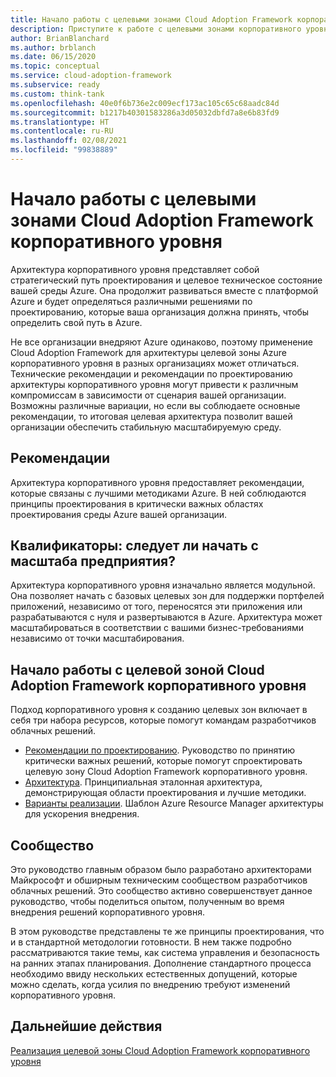 ```yaml
---
title: Начало работы с целевыми зонами Cloud Adoption Framework корпоративного уровня
description: Приступите к работе с целевыми зонами корпоративного уровня, используя Cloud Adoption Framework для Azure.
author: BrianBlanchard
ms.author: brblanch
ms.date: 06/15/2020
ms.topic: conceptual
ms.service: cloud-adoption-framework
ms.subservice: ready
ms.custom: think-tank
ms.openlocfilehash: 40e0f6b736e2c009ecf173ac105c65c68aadc84d
ms.sourcegitcommit: b1217b40301583286a3d05032dbfd7a8e6b83fd9
ms.translationtype: HT
ms.contentlocale: ru-RU
ms.lasthandoff: 02/08/2021
ms.locfileid: "99838889"
---
```

# <a name="start-with-cloud-adoption-framework-enterprise-scale-landing-zones"></a>Начало работы с целевыми зонами Cloud Adoption Framework корпоративного уровня

Архитектура корпоративного уровня представляет собой стратегический путь проектирования и целевое техническое состояние вашей среды Azure. Она продолжит развиваться вместе с платформой Azure и будет определяться различными решениями по проектированию, которые ваша организация должна принять, чтобы определить свой путь в Azure.

Не все организации внедряют Azure одинаково, поэтому применение Cloud Adoption Framework для архитектуры целевой зоны Azure корпоративного уровня в разных организациях может отличаться. Технические рекомендации и рекомендации по проектированию архитектуры корпоративного уровня могут привести к различным компромиссам в зависимости от сценария вашей организации. Возможны различные вариации, но если вы соблюдаете основные рекомендации, то итоговая целевая архитектура позволит вашей организации обеспечить стабильную масштабируемую среду.

## <a name="prescriptive-guidance"></a>Рекомендации

Архитектура корпоративного уровня предоставляет рекомендации, которые связаны с лучшими методиками Azure. В ней соблюдаются принципы проектирования в критически важных областях проектирования среды Azure вашей организации.

## <a name="qualifiers-should-i-start-with-enterprise-scale"></a>Квалификаторы: следует ли начать с масштаба предприятия?

Архитектура корпоративного уровня изначально является модульной. Она позволяет начать с базовых целевых зон для поддержки портфелей приложений, независимо от того, переносятся эти приложения или разрабатываются с нуля и развертываются в Azure. Архитектура может масштабироваться в соответствии с вашими бизнес-требованиями независимо от точки масштабирования.

## <a name="start-with-a-cloud-adoption-framework-enterprise-scale-landing-zone"></a>Начало работы с целевой зоной Cloud Adoption Framework корпоративного уровня

Подход корпоративного уровня к созданию целевых зон включает в себя три набора ресурсов, которые помогут командам разработчиков облачных решений.

- [Рекомендации по проектированию](./design-guidelines.md). Руководство по принятию критически важных решений, которые помогут спроектировать целевую зону Cloud Adoption Framework корпоративного уровня.
- [Архитектура](./architecture.md). Принципиальная эталонная архитектура, демонстрирующая области проектирования и лучшие методики.
- [Варианты реализации](./implementation.md). Шаблон Azure Resource Manager архитектуры для ускорения внедрения.

<!-- TODO: Reinstate once template.md is ready.
- [Template](./template.md): A documentation template to quickly capture decisions and any deviation from the suggested architecture or implementation.
-->

## <a name="community"></a>Сообщество

<!-- docutune:ignore "Cloud Solutions Unit" -->

Это руководство главным образом было разработано архитекторами Майкрософт и обширным техническим сообществом разработчиков облачных решений. Это сообщество активно совершенствует данное руководство, чтобы поделиться опытом, полученным во время внедрения решений корпоративного уровня.

В этом руководстве представлены те же принципы проектирования, что и в стандартной методологии готовности. В нем также подробно рассматриваются такие темы, как система управления и безопасность на ранних этапах планирования. Дополнение стандартного процесса необходимо ввиду нескольких естественных допущений, которые можно сделать, когда усилия по внедрению требуют изменений корпоративного уровня.

## <a name="next-steps"></a>Дальнейшие действия

[Реализация целевой зоны Cloud Adoption Framework корпоративного уровня](./implementation.md)
